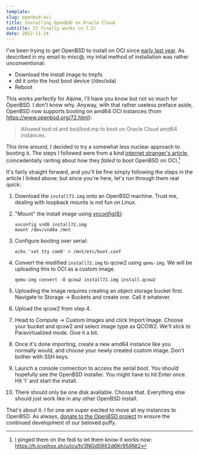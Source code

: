 ```yaml
---
template:
slug: openbsd-oci
title: Installing OpenBSD on Oracle Cloud
subtitle: It finally works in 7.2!
date: 2022-11-24
---
```


I've been trying to get OpenBSD to install on OCI since [early last
year](https://marc.info/?l=openbsd-misc&m=162962869305286&w=2). As
described in my email to misc@, my intial method of installation was
rather unconventional:

- Download the install image to tmpfs
- dd it onto the host boot device (/dev/sda)
- Reboot

This works perfectly for Alpine, I'll have you know but not so much for
OpenBSD. I don't know why. Anyway, with that rather useless preface
aside, OpenBSD now supports booting on amd64 OCI instances (from
https://www.openbsd.org/72.html):

> Allowed bsd.rd and bsd/bsd.mp to boot on Oracle Cloud amd64 instances.

This time around, I decided to try a somewhat less nuclear approach to
booting it. The steps I followed were from a kind [internet stranger's
article](https://blinken.life/oci-obsd/), coincedentally ranting about
how they _failed_ to boot OpenBSD on OCI.[^1]

[^1]: I pinged them on the fedi to let them know it works now: https://h.icyphox.sh/u/icy/h/3NGd59X2d6Kr958Nt2

It's fairly straight forward, and you'll be fine simply following the
steps in the article I linked above; but since you're here, let's run
through them real quick:

1. Download the `install72.img` onto an OpenBSD machine. Trust me,
   dealing with loopback mounts is not fun on Linux.

2. "Mount" the install image using [vnconfig(8)](https://man.openbsd.org/vnconfig):
    ```
    vnconfig vnd0 install72.img
    mount /dev/vnd0a /mnt
    ```
3. Configure booting over serial:
    ```
    echo 'set tty com0' > /mnt/etc/boot.conf
    ```
4. Convert the modified `install72.img` to qcow2 using `qemu-img`. We
   will be uploading this to OCI as a custom image.
   ```
   qemu-img convert -O qcow2 install72.img install.qcow2
   ```

5. Uploading the image requires creating an object storage bucket first.
   Navigate to Storage → Buckets and create one. Call it whatever.

6. Upload the qcow2 from step 4.

7. Head to Compute → Custom Images and click Import Image. Choose your
   bucket and qcow2 and select image type as QCOW2. We'll stick to
   Paravirtualized mode. Give it a bit.

8. Once it's done importing, create a new amd64 instance like you
   normally would, and choose your newly created custom image. Don't
   bother with SSH keys.

9. Launch a console connection to access the serial boot. You should
   hopefully see the OpenBSD installer. You might have to hit Enter
   once. Hit 'I' and start the install.

10. There should only be one disk available. Choose that. Everything
    else should just work like in any other OpenBSD install.

That's about it. I for one am super excited to move all my instances to
OpenBSD. As always, [donate to the OpenBSD
project](https://www.openbsd.org/donations.html) to ensure the continued
development of our beloved puffy.
